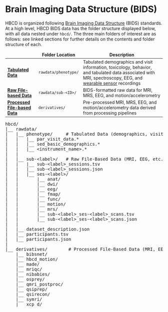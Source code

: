 
# Brain Imaging Data Structure (BIDS)
HBCD is organized following [Brain Imaging Data Structure](https://bids-specification.readthedocs.io/en/stable/) (BIDS) standards. At a high level, HBCD BIDS data has the folder structure displayed below, with all data nested under `hbcd/`. The three main folders of interest are as follows: see linked sections for further details on the contents and folder structure of each.

<table class="table-no-vertical-lines" style="width: 100%; border-collapse: collapse; table-layout: fixed; font-size: 14px;">
<thead>
<tr>
<td>&nbsp;</td>
<td style="width: 20%; text-align: center;"><b>Folder Location</b></td>
<td style="text-align: center;"><b>Description</b></td>
</tr>
</thead>
<tbody>
<tr>
<td><strong><a href="../phenotypes"><b>Tabulated Data</b></a></strong></td>
<td><code>rawdata/phenotype/</code></td>
<td style="word-wrap: break-word; white-space: normal;">Tabulated demographics and visit information, toxicology, behavior, and tabulated data associated with MRI, spectroscopy, EEG, and <a href="../../instruments/sensors/wearsensors">wearable sensor</a> recordings</td>
</tr>
<tr>
<td><strong><a href="../rawbids"><b>Raw File-based Data</b></a></strong></td>
<td><code>rawdata/sub-&lt;ID&gt;/</code></td>
<td style="word-wrap: break-word; white-space: normal;">BIDS-formatted raw data for MRI, MRS, EEG, and motion/accelerometry  </td>
</tr>
<tr>
<td><strong><a href="../derivatives"><b>Processed File-based Data</b></a></strong></td>
<td><code>derivatives/</code></td>
<td style="word-wrap: break-word; white-space: normal;">Pre-processed MRI, MRS, EEG, and motion/accelerometry data derived from processing pipelines</td>
</tr>
</tbody>
</table>


<pre class="folder-tree">
hbcd/
|__ rawdata/ 
|   |__ phenotype/     <span class="hashtag"># Tabulated Data (demographics, visit info, behavior, etc.)</span>
|   |   |__ par_visit_data.*
|   |   |__ sed_basic_demographics.*
|   |   |__ <span class="placeholder">&lt;instrument_name&gt;</span>.*
|   |
|   |__ sub-<span class="label">&lt;label&gt;</span>/   <span class="hashtag"># Raw File-Based Data (MRI, EEG, etc.)</span>
|   |   |__ sub-<span class="label">&lt;label&gt;</span>_sessions.tsv
|   |   |__ sub-<span class="label">&lt;label&gt;</span>_sessions.json
|   |   |__ ses-<span class="label">&lt;label&gt;</span>/
|   |       |__ anat/
|   |       |__ dwi/
|   |       |__ eeg/
|   |       |__ fmap/
|   |       |__ func/
|   |       |__ motion/
|   |       |__ mrs/
|   |       |__ sub-<span class="label">&lt;label&gt;</span>_ses-<span class="label">&lt;label&gt;</span>_scans.tsv
|   |       |__ sub-<span class="label">&lt;label&gt;</span>_ses-<span class="label">&lt;label&gt;</span>_scans.json
|   |
|   |__ dataset_description.json
|   |__ participants.tsv
|   |__ participants.json 
|
|__ derivatives/        <span class="hashtag"># Processed File-Based Data (MRI, EEG, etc.)</span>
    |__ bibsnet/
    |__ hbcd_motion/
    |__ made/
    |__ mriqc/
    |__ nibabies/
    |__ osprey/
    |__ qmri_postproc/
    |__ qsiprep/
    |__ qsirecon/
    |__ symri/
    |__ xcp_d/
</pre>
<br>